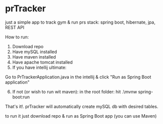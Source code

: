 # prTracker
just a simple app to track gym & run prs
stack: spring boot, hibernate, jpa, REST API
 
 How to run:
 1. Download repo
 2. Have mySQL installed
 3. Have maven installed
 4. Have apache tomcat installed
 5. If you have intellij ultimate:
 
 Go to PrTrackerApplication.java in the intellij & click "Run as Spring Boot application"
 
 6. If not (or wish to run wit maven):
 in the root folder: hit .\mvnw spring-boot:run
 
 That's it!. prTracker will automatically create mySQL db with desired tables. 
 
 to run it just download repo & run as Spring Boot app (you can use Maven)

